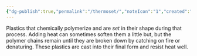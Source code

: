 ```yaml
---
{"dg-publish":true,"permalink":"/thermoset/","noteIcon":"1","created":"2025-04-10T16:01:52.963-04:00","updated":"2025-04-10T16:03:38.430-04:00"}
---
```



Plastics that chemically polymerize and are *set* in their shape during that process. Adding heat can sometimes soften them a little but, but the polymer chains remain until they are broken down by catching on fire or denaturing.   These plastics are cast into their final form and resist heat well. 